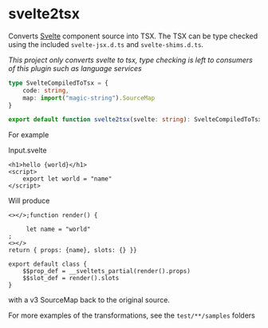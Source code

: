 
# svelte2tsx

Converts [Svelte](https://svelte.dev) component source into TSX. The TSX can be type checked using the included `svelte-jsx.d.ts` and `svelte-shims.d.ts`.

_This project only converts svelte to tsx, type checking is left to consumers of this plugin such as language services_


```typescript
type SvelteCompiledToTsx = {
    code: string,
    map: import("magic-string").SourceMap
}

export default function svelte2tsx(svelte: string): SvelteCompiledToTsx
```

For example

Input.svelte
```svelte
<h1>hello {world}</h1>
<script>
    export let world = "name"
</script>
```

Will produce
```tsx
<></>;function render() {

     let name = "world"
;
<></>
return { props: {name}, slots: {} }}

export default class {
    $$prop_def = __sveltets_partial(render().props)
    $$slot_def = render().slots
}
```

with a v3 SourceMap back to the original source. 

For more examples of the transformations, see the `test/**/samples` folders
